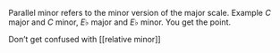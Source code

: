 Parallel minor refers to the minor version of the major scale. Example $C$ major and $C$ minor, $E\flat$ major and $E\flat$ minor. You get the point.

Don’t get confused with [[relative minor]]